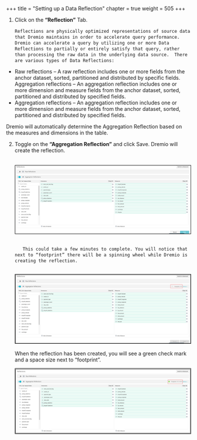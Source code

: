 +++
title = "Setting up a Data Reflection"
chapter = true
weight = 505
+++

<div style="text-align: left">
 <ol>
       <li> Click on the <b>“Reflection”</b> Tab.  
       <br/>

</li>

    Reflections are physically optimized representations of source data that Dremio maintains in order to accelerate query performance.  Dremio can accelerate a query by utilizing one or more Data Reflections to partially or entirely satisfy that query, rather than processing the raw data in the underlying data source.  There are various types of Data Reflections:

</ol>
<ul>
<li>
Raw reflections – A raw reflection includes one or more fields from the anchor dataset, sorted, partitioned and distributed by specific fields.
    Aggregation reflections – An aggregation reflection includes one or more dimension and measure fields from the anchor dataset, sorted, partitioned and distributed by specified fields.
</li>

 
<li>
Aggregation reflections – An aggregation reflection includes one or more dimension and measure fields from the anchor dataset, sorted, partitioned and distributed by specified fields.


</li>
</ul>
Dremio will automatically determine the Aggregation Reflection based on the measures and dimensions in the table.  
<ol start=2>
        <li>Toggle on the <b>“Aggregation Reflection”</b> and click Save.  Dremio will create the reflection.   
</li>
<br/>
<img src="../../images/dremio39.png" style="margin:15px 0px; border:1px solid black"/>
        
       This could take a few minutes to complete. You will notice that next to “footprint” there will be a spinning wheel while Dremio is creating the reflection.  

   <img src="../../images/dremio40.png" style="margin:15px 0px; border:1px solid black"/>
        When the reflection has been created, you will see a green check mark and a space size next to “footprint”.  
       <img src="../../images/dremio41.png" style="margin:15px 0px; border:1px solid black"/>
    </ol>
</div>
